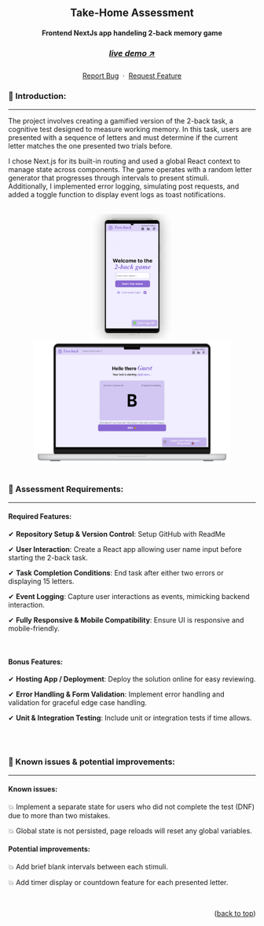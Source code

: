 <a name="readme-top"></a>

<!-- -------------------------------------------------------------------------- -->
<!-- HEADING STUFF  -->
<div align="center">
  <h2>Take-Home Assessment</h2>
  <h4>Frontend NextJs app handeling 2-back memory game<h4>
  <h3> 
    <a href='https://n-game-technical-assignment.vercel.app/', target='_blank'>
      <h5>live demo ↗</h5>
    </a>
  </h3>
  <p align="center">
    <a href="https://github.com/DevonGifford/Thymia/issues">Report Bug</a>
    &nbsp;·&nbsp;
    <a href="https://github.com/DevonGifford/Thymia/issues">Request Feature</a>
    </p>
</div>

<!-- -------------------------------------------------------------------------- -->

### 👋 Introduction:

---

The project involves creating a gamified version of the 2-back task, a cognitive test designed to measure working memory. In this task, users are presented with a sequence of letters and must determine if the current letter matches the one presented two trials before.

I chose Next.js for its built-in routing and used a global React context to manage state across components. The game operates with a random letter generator that progresses through intervals to present stimuli. <br/>
Additionally, I implemented error logging, simulating post requests, and added a toggle function to display event logs as toast notifications.

<br/>

<!-- -------------------------------------------------------------------------- -->
<!-- DEMO IMAGES  -->
<div align=center>
<a href='https://n-game-technical-assignment.vercel.app/' align=center>
    <img src="./src/assets/GitHub/mobile-demo.png" alt="Demo-Mobile-View" title="Demo-Image-Mobile" width="170" height="255">    
    <img src="./src/assets/GitHub/desktop-demo.png" alt="Demo-Desktop-View" title="Demo-Image-Desktop" width="400" height="250"> 
</a>
</div>
<br>

<!-- -------------------------------------------------------------------------- -->

### 🔑 Assessment Requirements:

---

#### Required Features:

✔ **Repository Setup & Version Control**: Setup GitHub with ReadMe

✔ **User Interaction**: Create a React app allowing user name input before starting the 2-back task.

✔ **Task Completion Conditions**: End task after either two errors or displaying 15 letters.

✔ **Event Logging**: Capture user interactions as events, mimicking backend interaction.

✔ **Fully Responsive & Mobile Compatibility**: Ensure UI is responsive and mobile-friendly.

<br/>

#### Bonus Features:

✔ **Hosting App / Deployment**: Deploy the solution online for easy reviewing.

✔ **Error Handling & Form Validation**: Implement error handling and validation for graceful edge case handling.

✔ **Unit & Integration Testing**: Include unit or integration tests if time allows.

</br> </br>

<!-- -------------------------------------------------------------------------- -->

### 🎯 Known issues & potential improvements:

---

#### Known issues:

💥 Implement a separate state for users who did not complete the test (DNF) due to more than two mistakes.

💥 Global state is not persisted, page reloads will reset any global variables.

#### Potential improvements:

💥 Add brief blank intervals between each stimuli.

💥 Add timer display or countdown feature for each presented letter.

<br/>

<!-- -------------------------------------------------------------------------- -->
<p align="right">(<a href="#readme-top">back to top</a>)</p>

<br/> <br/>
